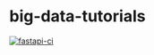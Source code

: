 # big-data-tutorials

[![fastapi-ci](https://github.com/vrajm1209/big-data-tutorials/actions/workflows/fastapi.yml/badge.svg)](https://github.com/vrajm1209/big-data-tutorials/actions/workflows/fastapi.yml)
